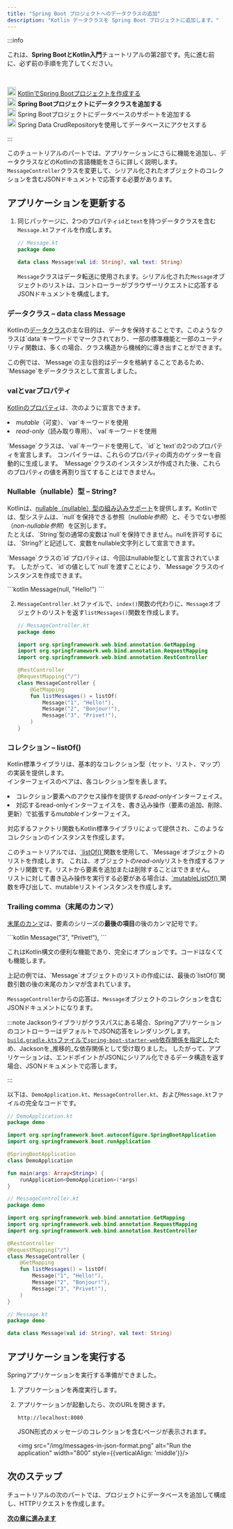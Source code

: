 ```yaml
---
title: "Spring Boot プロジェクトへのデータクラスの追加"
description: "Kotlin データクラスを Spring Boot プロジェクトに追加します。"
---
```

:::info
<p>
   これは、<strong>Spring BootとKotlin入門</strong>チュートリアルの第2部です。先に進む前に、必ず前の手順を完了してください。
</p><br/>
<p>
   <img src="/img/icon-1-done.svg" width="20" alt="First step"/> <a href="jvm-create-project-with-spring-boot">KotlinでSpring Bootプロジェクトを作成する</a><br/><img src="/img/icon-2.svg" width="20" alt="Second step"/> <strong>Spring Bootプロジェクトにデータクラスを追加する</strong><br/><img src="/img/icon-3-todo.svg" width="20" alt="Third step"/> Spring Bootプロジェクトにデータベースのサポートを追加する<br/><img src="/img/icon-4-todo.svg" width="20" alt="Fourth step"/> Spring Data CrudRepositoryを使用してデータベースにアクセスする
</p>

:::

このチュートリアルのパートでは、アプリケーションにさらに機能を追加し、データクラスなどのKotlinの言語機能をさらに詳しく説明します。
`MessageController`クラスを変更して、シリアル化されたオブジェクトのコレクションを含むJSONドキュメントで応答する必要があります。

## アプリケーションを更新する

1. 同じパッケージに、2つのプロパティ`id`と`text`を持つデータクラスを含む`Message.kt`ファイルを作成します。

    ```kotlin
    // Message.kt
    package demo
   
    data class Message(val id: String?, val text: String)
    ```

   `Message`クラスはデータ転送に使用されます。シリアル化された`Message`オブジェクトのリストは、コントローラーがブラウザーリクエストに応答するJSONドキュメントを構成します。
<h3>データクラス – data class Message</h3>
<p>
   Kotlinの<a href="data-classes">データクラス</a>の主な目的は、データを保持することです。このようなクラスは`data`キーワードでマークされており、一部の標準機能と一部のユーティリティ関数は、多くの場合、クラス構造から機械的に導き出すことができます。
</p>
<p>
   この例では、`Message`の主な目的はデータを格納することであるため、`Message`をデータクラスとして宣言しました。
</p>
<h3>valとvarプロパティ</h3>
<p>
   <a href="properties">Kotlinのプロパティ</a>は、次のように宣言できます。
</p>
<list>
<li><i>mutable</i>（可変）、`var`キーワードを使用</li>
<li><i>read-only</i>（読み取り専用）、`val`キーワードを使用</li>
</list>
<p>
   `Message`クラスは、`val`キーワードを使用して、`id`と`text`の2つのプロパティを宣言します。
          コンパイラーは、これらのプロパティの両方のゲッターを自動的に生成します。
          `Message`クラスのインスタンスが作成された後、これらのプロパティの値を再割り当てすることはできません。
</p>
<h3>Nullable（nullable）型 – String?</h3>
<p>
   Kotlinは、<a href="null-safety#nullable-types-and-non-nullable-types">nullable（nullable）型の組み込みサポート</a>を提供します。Kotlinでは、型システムは、`null`を保持できる参照（<i>nullable参照</i>）と、そうでない参照（<i>non-nullable参照</i>）を区別します。<br/>
          たとえば、`String`型の通常の変数は`null`を保持できません。nullを許可するには、`String?`と記述して、変数をnullable文字列として宣言できます。
</p>
<p>
   `Message`クラスの`id`プロパティは、今回はnullable型として宣言されています。
          したがって、`id`の値として`null`を渡すことにより、`Message`クラスのインスタンスを作成できます。
</p>
          ```kotlin
Message(null, "Hello!")
```
       
   
2. `MessageController.kt`ファイルで、`index()`関数の代わりに、`Message`オブジェクトのリストを返す`listMessages()`関数を作成します。

    ```kotlin
    // MessageController.kt
    package demo
   
    import org.springframework.web.bind.annotation.GetMapping
    import org.springframework.web.bind.annotation.RequestMapping
    import org.springframework.web.bind.annotation.RestController

    @RestController
    @RequestMapping("/")
    class MessageController {
        @GetMapping
        fun listMessages() = listOf(
            Message("1", "Hello!"),
            Message("2", "Bonjour!"),
            Message("3", "Privet!"),
        )
    }
    ```
<h3>コレクション – listOf()</h3>
<p>
   Kotlin標準ライブラリは、基本的なコレクション型（セット、リスト、マップ）の実装を提供します。<br/>
          インターフェイスのペアは、各コレクション型を表します。
</p>
<list>
<li>コレクション要素へのアクセス操作を提供する<i>read-only</i>インターフェイス。</li>
<li>対応するread-onlyインターフェイスを、書き込み操作（要素の追加、削除、更新）で拡張する<i>mutable</i>インターフェイス。</li>
</list>
<p>
   対応するファクトリ関数もKotlin標準ライブラリによって提供され、このようなコレクションのインスタンスを作成します。
</p>
<p>
   このチュートリアルでは、<a href="https://kotlinlang.org/api/latest/jvm/stdlib/kotlin.collections/list-of.html">`listOf()`</a>関数を使用して、`Message`オブジェクトのリストを作成します。
          これは、オブジェクトの<i>read-only</i>リストを作成するファクトリ関数です。リストから要素を追加または削除することはできません。<br/>
          リストに対して書き込み操作を実行する必要がある場合は、<a href="https://kotlinlang.org/api/latest/jvm/stdlib/kotlin.collections/mutable-list-of.html">`mutableListOf()`</a>関数を呼び出して、mutableリストインスタンスを作成します。
</p>
<h3>Trailing comma（末尾のカンマ）</h3>
<p>
   <a href="coding-conventions#trailing-commas">末尾のカンマ</a>は、要素のシリーズの<b>最後の項目</b>の後のカンマ記号です。
</p>
            ```kotlin
Message("3", "Privet!"),
```
<p>
   これはKotlin構文の便利な機能であり、完全にオプションです。コードはなくても機能します。
</p>
<p>
   上記の例では、`Message`オブジェクトのリストの作成には、最後の`listOf()`関数引数の後の末尾のカンマが含まれています。
</p>
       
    

`MessageController`からの応答は、`Message`オブジェクトのコレクションを含むJSONドキュメントになります。

:::note
Jacksonライブラリがクラスパスにある場合、SpringアプリケーションのコントローラーはデフォルトでJSON応答をレンダリングします。
[`build.gradle.kts`ファイルで`spring-boot-starter-web`依存関係を指定した](jvm-create-project-with-spring-boot#explore-the-project-gradle-build-file)ため、Jacksonを_推移的_な依存関係として受け取りました。
したがって、アプリケーションは、エンドポイントがJSONにシリアル化できるデータ構造を返す場合、JSONドキュメントで応答します。

:::

以下は、`DemoApplication.kt`、`MessageController.kt`、および`Message.kt`ファイルの完全なコードです。

```kotlin
// DemoApplication.kt
package demo

import org.springframework.boot.autoconfigure.SpringBootApplication
import org.springframework.boot.runApplication

@SpringBootApplication
class DemoApplication

fun main(args: Array<String>) {
    runApplication<DemoApplication>(*args)
}
```

```kotlin
// MessageController.kt
package demo

import org.springframework.web.bind.annotation.GetMapping
import org.springframework.web.bind.annotation.RequestMapping
import org.springframework.web.bind.annotation.RestController

@RestController
@RequestMapping("/")
class MessageController {
    @GetMapping
    fun listMessages() = listOf(
        Message("1", "Hello!"),
        Message("2", "Bonjour!"),
        Message("3", "Privet!"),
    )
}
```

```kotlin
// Message.kt
package demo

data class Message(val id: String?, val text: String)
```

## アプリケーションを実行する

Springアプリケーションを実行する準備ができました。

1. アプリケーションを再度実行します。

2. アプリケーションが起動したら、次のURLを開きます。

    ```text
    http://localhost:8080
    ```

    JSON形式のメッセージのコレクションを含むページが表示されます。

    <img src="/img/messages-in-json-format.png" alt="Run the application" width="800" style={{verticalAlign: 'middle'}}/>

## 次のステップ

チュートリアルの次のパートでは、プロジェクトにデータベースを追加して構成し、HTTPリクエストを作成します。

**[次の章に進みます](jvm-spring-boot-add-db-support)**